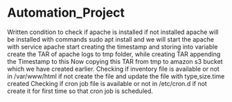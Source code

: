 # Automation_Project
Written condition to check if apache is installed
if not installed apache will be installed with commands sudo apt install and we will start the apache with service apache start
creating the timestamp and storing into variable
create the TAR of apache logs to tmp folder, while creating TAR appending the Timestamp to this
Now copying this TAR from tmp to amazon s3 bucket which we have created earlier.
Checking if inventory file is available or not in /var/www/html if not create the file and update the file with type,size.time created
Checking if cron job file is available or not in /etc/cron.d if not create it for first time so that cron job is scheduled.
